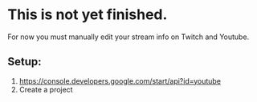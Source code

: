 # This is not yet finished.

For now you must manually edit your stream info on Twitch and Youtube.

## Setup:

1. https://console.developers.google.com/start/api?id=youtube
2. Create a project
